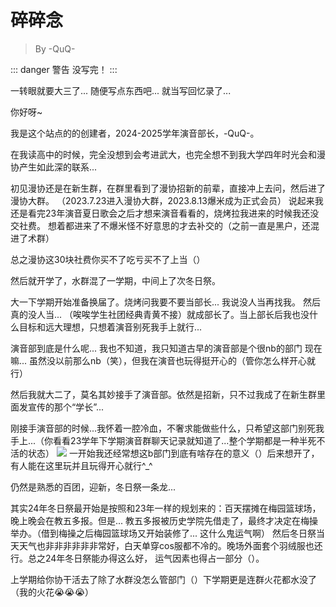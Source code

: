 # 碎碎念

> By -QuQ-

::: danger 警告
没写完！
:::

一转眼就要大三了... 随便写点东西吧... 就当写回忆录了...

你好呀~

我是这个站点的的创建者，2024-2025学年演音部长，-QuQ-。

在我读高中的时候，完全没想到会考进武大，也完全想不到我大学四年时光会和漫协产生如此深的联系...

初见漫协还是在新生群，在群里看到了漫协招新的前辈，直接冲上去问，然后进了漫协大群。
（2023.7.23进入漫协大群，2023.8.13爆米成为正式会员）
说起来我还是看完23年演音夏日歌会之后才想来演音看看的，烧烤拉我进来的时候我还没交社费。
想着都进来了不爆米怪不好意思的才去补交的（之前一直是黑户，还混进了术群）

总之漫协这30块社费你买不了吃亏买不了上当（）

然后就开学了，水群混了一学期，中间上了次冬日祭。

大一下学期开始准备换届了。烧烤问我要不要当部长... 我说没人当再找我。
然后真的没人当... （唉唉学生社团经典青黄不接）就成部长了。当上部长后我也没什么目标和远大理想，只想着演音别死我手上就行... 

演音部到底是什么呢... 我也不知道，我只知道古早的演音部是个很nb的部门
现在嘛... 虽然没以前那么nb（笑），但我在演音也玩得挺开心的（管你怎么样开心就行）

然后我就大二了，莫名其妙接手了演音部。依然是招新，只不过我成了在新生群里面发宣传的那个“学长”...

刚接手演音部的时候...我怀着一腔冷血，不奢求能做些什么，只希望这部门别死我手上...（你看看23学年下学期演音群聊天记录就知道了...整个学期都是一种半死不活的状态）
![](/message-box/quq/1.jpg)
一开始我还经常想这b部门到底有啥存在的意义（）后来想开了，有人能在这里玩并且玩得开心就行^_^

仍然是熟悉的百团，迎新，冬日祭一条龙...

其实24年冬日祭最开始是按照和23年一样的规划来的：百天摆摊在梅园篮球场，晚上晚会在教五多报。但是...
教五多报被历史学院先借走了，最终才决定在梅操举办。（借到梅操之后梅园篮球场又开始装修了... 这什么鬼运气啊）
然后冬日祭当天天气也非非非非非非常好，白天单穿cos服都不冷的。晚场外面套个羽绒服也还行。总之24年冬日祭能办得这么好，
运气因素也得占一部分（）。


上学期给你协干活去了除了水群没怎么管部门（）下学期更是连群火花都水没了（我的火花😭😭😭）
